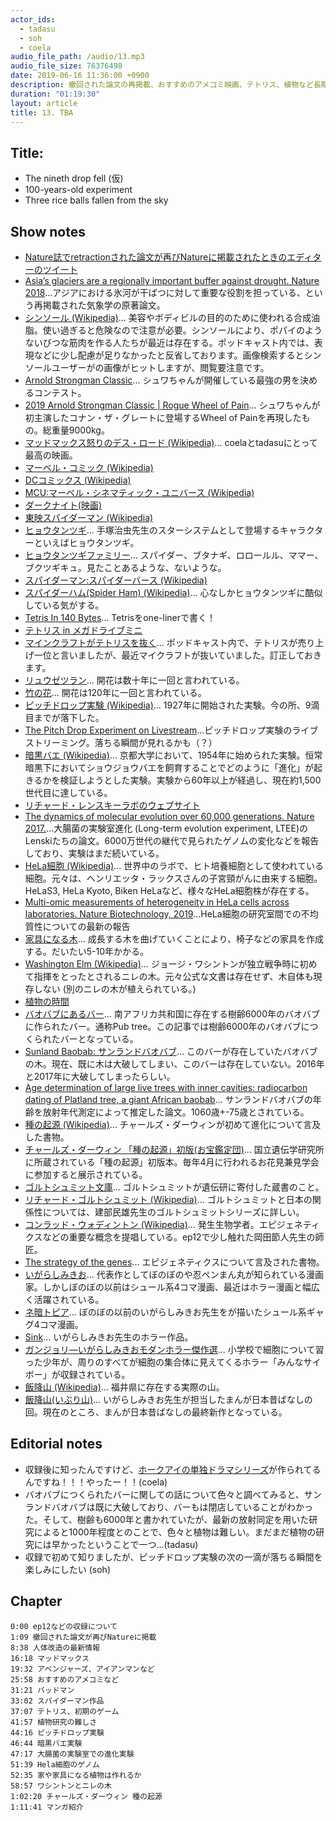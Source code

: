 ```yaml
---
actor_ids:
  - tadasu
  - soh
  - coela
audio_file_path: /audio/13.mp3
audio_file_size: 76376498
date: 2019-06-16 11:36:00 +0900
description: 撤回された論文の再掲載、おすすめのアメコミ映画、テトリス、植物など長期に及ぶ観察や研究の難しさ、実験室での進化実験、種の起源、マンガについて話しました。(出演者：tadasu, soh, coela)
duration: "01:19:30"
layout: article
title: 13. TBA
---
```


## Title: 
- The nineth drop fell (仮)
- 100-years-old experiment
- Three rice balls fallen from the sky

## Show notes
- [Nature誌でretractionされた論文が再びNatureに掲載されたときのエディターのツイート](https://twitter.com/MWClimateSci/status/1133790007519522819)
- [Asia’s glaciers are a regionally important buffer against drought. Nature 2018](https://www.nature.com/articles/nature22062)...アジアにおける氷河が干ばつに対して重要な役割を担っている、という再掲載された気象学の原著論文。
- [シンソール (Wikipedia)](https://ja.wikipedia.org/wiki/%E3%82%B7%E3%83%B3%E3%82%BD%E3%83%BC%E3%83%AB)... 美容やボディビルの目的のために使われる合成油脂。使い過ぎると危険なので注意が必要。シンソールにより、ポパイのようないびつな筋肉を作る人たちが最近は存在する。ポッドキャスト内では、表現などに少し配慮が足りなかったと反省しております。画像検索するとシンソールユーザーがの画像がヒットしますが、閲覧要注意です。
- [Arnold Strongman Classic](https://www.arnoldsportsfestival.com/sports-and-events/strength-sports/arnold-strongman-classic/)... シュワちゃんが開催している最強の男を決めるコンテスト。
- [2019 Arnold Strongman Classic | Rogue Wheel of Pain](https://www.youtube.com/watch?v=0yF-74QBdMo)... シュワちゃんが初主演したコナン・ザ・グレートに登場するWheel of Painを再現したもの。総重量9000kg。 
- [マッドマックス怒りのデス・ロード (Wikipedia)](https://ja.wikipedia.org/wiki/%E3%83%9E%E3%83%83%E3%83%89%E3%83%9E%E3%83%83%E3%82%AF%E3%82%B9_%E6%80%92%E3%82%8A%E3%81%AE%E3%83%87%E3%82%B9%E3%83%BB%E3%83%AD%E3%83%BC%E3%83%89)... coelaとtadasuにとって最高の映画。
- [マーベル・コミック (Wikipedia)](https://ja.wikipedia.org/wiki/%E3%83%9E%E3%83%BC%E3%83%99%E3%83%AB%E3%83%BB%E3%82%B3%E3%83%9F%E3%83%83%E3%82%AF)
- [DCコミックス (Wikipedia)](https://ja.wikipedia.org/wiki/DC%E3%82%B3%E3%83%9F%E3%83%83%E3%82%AF%E3%82%B9)
- [MCU:マーベル・シネマティック・ユニバース (Wikipedia)](https://ja.wikipedia.org/wiki/%E3%83%9E%E3%83%BC%E3%83%99%E3%83%AB%E3%83%BB%E3%82%B7%E3%83%8D%E3%83%9E%E3%83%86%E3%82%A3%E3%83%83%E3%82%AF%E3%83%BB%E3%83%A6%E3%83%8B%E3%83%90%E3%83%BC%E3%82%B9)
- [ダークナイト(映画)](https://www.amazon.co.jp/dp/B001CUUMGE)
- [東映スパイダーマン (Wikipedia)](https://ja.wikipedia.org/wiki/%E3%82%B9%E3%83%91%E3%82%A4%E3%83%80%E3%83%BC%E3%83%9E%E3%83%B3_(%E6%9D%B1%E6%98%A0))
- [ヒョウタンツギ](https://ja.wikipedia.org/wiki/%E3%83%92%E3%83%A7%E3%82%A6%E3%82%BF%E3%83%B3%E3%83%84%E3%82%AE)... 手塚治虫先生のスターシステムとして登場するキャラクターといえばヒョウタンツギ。
- [ヒョウタンツギファミリー](http://www.scn-net.ne.jp/~yato/hyoutan/other/other.htm)... スパイダー、ブタナギ、ロロールル、ママー、ブクツギキュ。見たことあるような、ないような。
- [スパイダーマン:スパイダーバース (Wikipedia)](https://ja.wikipedia.org/wiki/%E3%82%B9%E3%83%91%E3%82%A4%E3%83%80%E3%83%BC%E3%83%9E%E3%83%B3:_%E3%82%B9%E3%83%91%E3%82%A4%E3%83%80%E3%83%BC%E3%83%90%E3%83%BC%E3%82%B9)
- [スパイダーハム(Spider Ham) (Wikipedia)](https://en.wikipedia.org/wiki/Spider-Ham)... 心なしかヒョウタンツギに酷似している気がする。
- [Tetris In 140 Bytes](https://developers.slashdot.org/story/12/02/19/1351213/tetris-in-140-bytes)... Tetrisをone-linerで書く！
- [テトリス in メガドライブミニ](https://game.watch.impress.co.jp/docs/news/1188382.html)
- [マインクラフトがテトリスを抜く](https://www.techspot.com/news/80187-minecraft-may-have-passed-tetris-best-selling-game.html)... ポッドキャスト内で、テトリスが売り上げ一位と言いましたが、最近マイクラフトが抜いていました。訂正しておきます。
- [リュウゼツラン](https://ja.wikipedia.org/wiki/%E3%83%AA%E3%83%A5%E3%82%A6%E3%82%BC%E3%83%84%E3%83%A9%E3%83%B3%E5%B1%9E)... 開花は数十年に一回と言われている。
- [竹の花](https://tenki.jp/suppl/usagida/2017/05/16/22741.html)... 開花は120年に一回と言われている。
- [ピッチドロップ実験 (Wikipedia)](https://ja.wikipedia.org/wiki/%E3%83%94%E3%83%83%E3%83%81%E3%83%89%E3%83%AD%E3%83%83%E3%83%97%E5%AE%9F%E9%A8%93)... 1927年に開始された実験。今の所、9滴目までが落下した。
- [The Pitch Drop Experiment on Livestream](https://livestream.com/accounts/4931571/events/5369913/videos/127412432)...ピッチドロップ実験のライブストリーミング。落ちる瞬間が見れるかも（？）
- [暗黒バエ (Wikipedia)](https://ja.wikipedia.org/wiki/%E6%9A%97%E9%BB%92%E3%83%90%E3%82%A8)... 京都大学において、1954年に始められた実験。恒常暗黒下においてショウジョウバエを飼育することでどのように「進化」が起きるかを検証しようとした実験。実験から60年以上が経過し、現在約1,500世代目に達している。
- [リチャード・レンスキーラボのウェブサイト](http://myxo.css.msu.edu/)
- [The dynamics of molecular evolution over 60,000 generations. Nature 2017.](https://www.nature.com/articles/nature24287)...大腸菌の実験室進化 (Long-term evolution experiment, LTEE)のLenskiたちの論文。6000万世代の継代で見られたゲノムの変化などを報告しており、実験はまだ続いている。
- [HeLa細胞 (Wikipedia)](https://ja.wikipedia.org/wiki/HeLa%E7%B4%B0%E8%83%9E)... 世界中のラボで、ヒト培養細胞として使われている細胞。元々は、ヘンリエッタ・ラックスさんの子宮頸がんに由来する細胞。HeLaS3, HeLa Kyoto, Biken HeLaなど、様々なHeLa細胞株が存在する。
- [Multi-omic measurements of heterogeneity in HeLa cells across laboratories. Nature Biotechnology, 2019](https://www.nature.com/articles/s41587-019-0037-y)...HeLa細胞の研究室間での不均質性についての最新の報告
- [家具になる木](https://www.epochtimes.jp/2017/01/26599.html)... 成長する木を曲げていくことにより、椅子などの家具を作成する。だいたい5-10年かかる。
- [Washington Elm (Wikipedia)](https://en.wikipedia.org/wiki/Washington_Elm)... ジョージ・ワシントンが独立戦争時に初めて指揮をとったとされるニレの木。元々公式な文書は存在せず、木自体も現存しない (別のニレの木が植えられている。)
- [植物の時間](https://snk-u.tumblr.com/post/185364708696/%E6%A4%8D%E7%89%A9%E3%81%AE%E6%99%82%E9%96%93)
- [バオバブにあるバー](https://matome.naver.jp/odai/2139348699884464901)... 南アフリカ共和国に存在する樹齢6000年のバオバブに作られたバー。通称Pub tree。この記事では樹齢6000年のバオバブにつくられたバーとなっている。
- [Sunland Baobab: サンランドバオバブ](https://en.wikipedia.org/wiki/Sunland_Baobab)... このバーが存在していたバオバブの木。現在、既に木は大破してしまい、このバーは存在していない。2016年と2017年に大破してしまったらしい。
- [Age determination of large live trees with inner cavities: radiocarbon dating of Platland tree, a giant African baobab](https://link.springer.com/article/10.1007%2Fs13595-011-0107-x)... サンランドバオバブの年齢を放射年代測定によって推定した論文。1060歳+-75歳とされている。
- [種の起源 (Wikipedia)](https://ja.wikipedia.org/wiki/%E7%A8%AE%E3%81%AE%E8%B5%B7%E6%BA%90)... チャールズ・ダーウィンが初めて進化について言及した書物。
- [チャールズ・ダーウィン 「種の起源」初版(お宝鑑定団)](https://www.tv-tokyo.co.jp/kantei/kaiun_db/otakara/20161227/06.html)...  国立遺伝学研究所に所蔵されている「種の起源」初版本。毎年4月に行われるお花見兼見学会に参加すると展示されている。
- [ゴルトシュミット文庫](https://www.nig.ac.jp/nig/ja/research/seminer-ja?id=268)... ゴルトシュミットが遺伝研に寄付した蔵書のこと。
- [リチャード・ゴルトシュミット (Wikipedia)](https://kotobank.jp/word/%E3%83%AA%E3%83%81%E3%83%A3%E3%83%BC%E3%83%89%E3%83%BBB.%20%E3%82%B4%E3%83%AB%E3%83%88%E3%82%B7%E3%83%A5%E3%83%9F%E3%83%83%E3%83%88-1622455)... ゴルトシュミットと日本の関係性については、建部民雄先生のゴルトシュミットシリーズに詳しい。
- [コンラッド・ウォディントン (Wikipedia)](https://kotobank.jp/word/%E3%82%B3%E3%83%B3%E3%83%A9%E3%83%83%E3%83%89%E3%83%BB%E3%83%8F%E3%83%AB%20%E3%82%A6%E3%82%A9%E3%83%87%E3%82%A3%E3%83%B3%E3%83%88%E3%83%B3-1618718)... 発生生物学者。エピジェネティクスなどの重要な概念を提唱している。ep12で少し触れた岡田節人先生の師匠。
- [The strategy of the genes](https://www.amazon.com/Strategy-Genes-C-H-Waddington/dp/1138017310)... エピジェネティクスについて言及された書物。
- [いがらしみきお](https://ja.wikipedia.org/wiki/%E3%81%84%E3%81%8C%E3%82%89%E3%81%97%E3%81%BF%E3%81%8D%E3%81%8A)... 代表作としてぼのぼのや忍ペンまん丸が知られている漫画家。しかしぼのぼの以前はシュール系4コマ漫画、最近はホラー漫画と幅広く活躍されている。
- [ネ暗トピア](https://www.amazon.co.jp/dp/B00G36N1W4/)... ぼのぼの以前のいがらしみきお先生をが描いたシュール系ギャグ4コマ漫画。
- [Sink](https://www.amazon.co.jp/dp/B01FHPVC22/)... いがらしみきお先生のホラー作品。
- [ガンジョリ―いがらしみきおモダンホラー傑作選](https://www.amazon.co.jp/%E3%82%AC%E3%83%B3%E3%82%B8%E3%83%A7%E3%83%AA%E2%80%95%E3%81%84%E3%81%8C%E3%82%89%E3%81%97%E3%81%BF%E3%81%8D%E3%81%8A%E3%83%A2%E3%83%80%E3%83%B3%E3%83%9B%E3%83%A9%E3%83%BC%E5%82%91%E4%BD%9C%E9%81%B8-%E3%83%93%E3%83%83%E3%82%B0%E3%82%B3%E3%83%9F%E3%83%83%E3%82%AF%E3%82%B9%E3%82%B9%E3%83%9A%E3%82%B7%E3%83%A3%E3%83%AB-%E3%81%84%E3%81%8C%E3%82%89%E3%81%97-%E3%81%BF%E3%81%8D%E3%81%8A/dp/4091816657)... 小学校で細胞について習った少年が、周りのすべてが細胞の集合体に見えてくるホラー「みんなサイボー」が収録されている。
- [飯降山 (Wikipedia)](https://ja.wikipedia.org/wiki/%E9%A3%AF%E9%99%8D%E5%B1%B1)... 福井県に存在する実際の山。
- [飯降山(いぶり山)](https://www.youtube.com/watch?v=VzueLQeGm6E)... いがらしみきお先生が担当したまんが日本昔ばなしの回。現在のところ、まんが日本昔ばなしの最終新作となっている。

## Editorial notes
- 収録後に知ったんですけど、[ホークアイの単独ドラマシリーズ](https://jp.ign.com/hawkeye-1/34712/news/disney)が作られてるんですね！！！やったー！！(coela)
- バオバブにつくられたバーに関しての話について色々と調べてみると、サンランドバオバブは既に大破しており、バーもは閉店していることがわかった。そして、樹齢も6000年と書かれていたが、最新の放射同定を用いた研究によると1000年程度とのことで、色々と植物は難しい。まだまだ植物の研究には早かったということで一つ...(tadasu)
- 収録で初めて知りましたが、ピッチドロップ実験の次の一滴が落ちる瞬間を楽しみにしたい (soh)

## Chapter
```
0:00 ep12などの収録について
1:09 撤回された論文が再びNatureに掲載
8:38 人体改造の最新情報
16:18 マッドマックス
19:32 アベンジャーズ、アイアンマンなど
25:58 おすすめのアメコミなど
31:21 バッドマン
33:02 スパイダーマン作品
37:07 テトリス、初期のゲーム
41:57 植物研究の難しさ
44:16 ピッチドロップ実験
46:44 暗黒バエ実験
47:17 大腸菌の実験室での進化実験
51:39 Hela細胞のゲノム
52:35 家や家具になる植物は作れるか
58:57 ワシントンとニレの木
1:02:20 チャールズ・ダーウィン 種の起源
1:11:41 マンガ紹介
```
